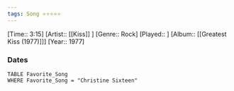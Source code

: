 ```yaml
---
tags: Song ⭐⭐⭐⭐⭐ 
---
```

[Time:: 3:15]
[Artist:: [[Kiss]] ]
[Genre:: Rock]
[Played:: ]
[Album:: [[Greatest Kiss (1977)]]]
[Year:: 1977]
### Dates
````dataview
TABLE Favorite_Song
WHERE Favorite_Song = "Christine Sixteen"
````